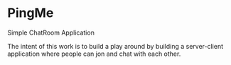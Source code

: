 # PingMe

Simple ChatRoom Application

The intent of this work is to build a play around by building a server-client application where people can jon and chat with each other.
